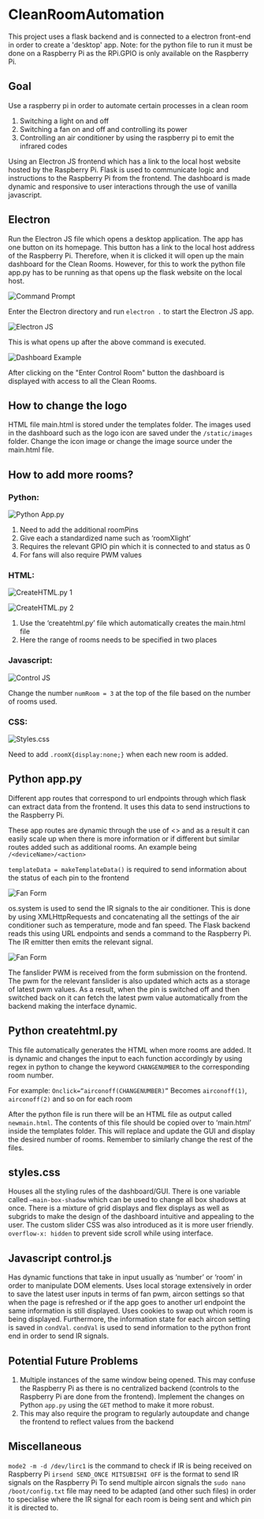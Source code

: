# CleanRoomAutomation
This project uses a flask backend and is connected to a electron front-end in order to create a 'desktop' app. Note: for the python file to run it must be done on a Raspberry Pi as the RPi.GPIO is only available on the Raspberry Pi. 

## Goal
Use a raspberry pi in order to automate certain processes in a clean room
1. Switching a light on and off
2. Switching a fan on and off and controlling its power
3. Controlling an air conditioner by using the raspberry pi to emit the infrared codes
    
Using an Electron JS frontend which has a link to the local host website hosted by the Raspberry Pi. Flask is used to communicate logic and instructions to the Raspberry Pi from the frontend. The dashboard is made dynamic and responsive to user interactions through the use of vanilla javascript.

## Electron
Run the Electron JS file which opens a desktop application. The app has one button on its homepage. This button has a link to the local host address of the Raspberry Pi. Therefore, when it is clicked it will open up the main dashboard for the Clean Rooms. However, for this to work the python file app.py has to be running as that opens up the flask website on the local host.

![Command Prompt](https://github.com/Tbot101/CleanRoomAutomation/blob/main/pictures/CommandPrompt.JPG?raw=true)

Enter the Electron directory and run `electron .` to start the Electron JS app.

![Electron JS](https://github.com/Tbot101/CleanRoomAutomation/blob/main/pictures/ElectronJS.JPG?raw=true)

This is what opens up after the above command is executed. 

![Dashboard Example](https://github.com/Tbot101/CleanRoomAutomation/blob/main/pictures/Dashboard.JPG?raw=true)

After clicking on the "Enter Control Room" button the dashboard is displayed with access to all the Clean Rooms.


## How to change the logo
HTML file main.html is stored under the templates folder. The images used in the dashboard such as the logo icon are saved under the `/static/images` folder. Change the icon image or change the image source under the main.html file. 

## How to add more rooms?

### Python:
![Python App.py](https://github.com/Tbot101/CleanRoomAutomation/blob/main/pictures/AppPY.JPG?raw=true)

1. Need to add the additional roomPins
2. Give each a standardized name such as ‘roomXlight’
3. Requires the relevant GPIO pin which it is connected to and status as 0
4. For fans will also require PWM values
    
### HTML:
![CreateHTML.py 1](https://github.com/Tbot101/CleanRoomAutomation/blob/main/pictures/CreateHTML1.JPG?raw=true)

![CreateHTML.py 2](https://github.com/Tbot101/CleanRoomAutomation/blob/main/pictures/CreateHTML2.JPG?raw=true)

1. Use the ‘createhtml.py’ file which automatically creates the main.html file
2. Here the range of rooms needs to be specified in two places

### Javascript:
![Control JS](https://github.com/Tbot101/CleanRoomAutomation/blob/main/pictures/ControlJS.JPG?raw=true)

Change the number `numRoom = 3` at the top of the file based on the number of rooms used.

### CSS:
![Styles.css](https://github.com/Tbot101/CleanRoomAutomation/blob/main/pictures/Styles.JPG?raw=true)

Need to add `.roomX{display:none;}` when each new room is added.

## Python app.py

Different app routes that correspond to url endpoints through which flask can extract data from the frontend. It uses this data to send instructions to the Raspberry Pi.

These app routes are dynamic through the use of <> and as a result it can easily scale up when there is more information or if different but similar routes added such as additional rooms. An example being `/<deviceName>/<action>`
    
`templateData = makeTemplateData()` is required to send information about the status of each pin to the frontend 

![Fan Form](https://github.com/Tbot101/CleanRoomAutomation/blob/main/pictures/AppPY_AirconSignal.JPG?raw=true)

os.system is used to send the IR signals to the air conditioner. This is done by using XMLHttpRequests and concatenating all the settings of the air conditioner such as temperature, mode and fan speed. The Flask backend reads this using URL endpoints and sends a command to the Raspberry Pi. The IR emitter then emits the relevant signal.

![Fan Form](https://github.com/Tbot101/CleanRoomAutomation/blob/main/pictures/AppPY_FanForm.JPG?raw=true)

The fanslider PWM is received from the form submission on the frontend. The pwm for the relevant fanslider is also updated which acts as a storage of latest pwm values. As a result, when the pin is switched off and then switched back on it can fetch the latest pwm value automatically from the backend making the interface dynamic.


## Python createhtml.py

This file automatically generates the HTML when more rooms are added. It is dynamic and changes the input to each function accordingly by using regex in python to change the keyword `CHANGENUMBER` to the corresponding room number. 

For example:
`Onclick=“airconoff(CHANGENUMBER)”`
Becomes `airconoff(1)`, `airconoff(2)` and so on for each room

After the python file is run there will be an HTML file as output called `newmain.html`. The contents of this file should be copied over to ‘main.html’ inside the templates folder. This will replace and update the GUI and display the desired number of rooms. Remember to similarly change the rest of the files.

## styles.css
Houses all the styling rules of the dashboard/GUI. There is one variable called `—main-box-shadow` which can be used to change all box shadows at once. There is a mixture of grid displays and flex displays as well as subgrids to make the design of the dashboard intuitive and appealing to the user. The custom slider CSS was also introduced as it is more user friendly. `overflow-x: hidden` to prevent side scroll while using interface.

## Javascript control.js
Has dynamic functions that take in input usually as ‘number’ or ‘room’ in order to manipulate DOM elements. Uses local storage extensively in order to save the latest user inputs in terms of fan pwm, aircon settings so that when the page is refreshed or if the app goes to another url endpoint the same information is still displayed. Uses cookies to swap out which room is being displayed. Furthermore, the information state for each aircon setting is saved in `condVal`. `condVal` is used to send information to the python front end in order to send IR signals.

## Potential Future Problems
1) Multiple instances of the same window being opened. This may confuse the Raspberry Pi as there is no centralized backend (controls to the Raspberry Pi are done from the frontend). Implement the changes on Python `app.py` using the `GET` method to make it more robust.
2) This may also require the program to regularly autoupdate and change the frontend to reflect values from the backend

## Miscellaneous
`mode2 -m -d /dev/lirc1` is the command to check if IR is being received on Raspberry Pi
`irsend SEND_ONCE MITSUBISHI OFF` is the format to send IR signals on the Raspberry Pi
To send multiple aircon signals the `sudo nano /boot/config.txt` file may need to be adapted (and other such files) in order to specialise where the IR signal for each room is being sent and which pin it is directed to.
